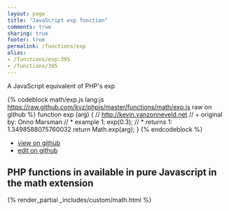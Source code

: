 ```yaml
---
layout: page
title: "JavaScript exp function"
comments: true
sharing: true
footer: true
permalink: /functions/exp
alias:
- /functions/exp:395
- /functions/395
---
```

<!-- Generated by Rakefile:build -->
A JavaScript equivalent of PHP's exp

{% codeblock math/exp.js lang:js https://raw.github.com/kvz/phpjs/master/functions/math/exp.js raw on github %}
function exp (arg) {
    // http://kevin.vanzonneveld.net
    // +   original by: Onno Marsman
    // *     example 1: exp(0.3);
    // *     returns 1: 1.3498588075760032
    return Math.exp(arg);
}
{% endcodeblock %}

 - [view on github](https://github.com/kvz/phpjs/blob/master/functions/math/exp.js)
 - [edit on github](https://github.com/kvz/phpjs/edit/master/functions/math/exp.js)

## PHP functions in available in pure Javascript in the math extension
{% render_partial _includes/custom/math.html %}
